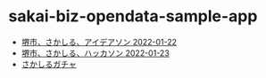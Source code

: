 # sakai-biz-opendata-sample-app

- [堺市、さかしる、アイデアソン 2022-01-22](https://github.com/codeforosaka/sakai-biz-opendata-sample-app/blob/main/20220122-sakai-ideathon.pdf)
- [堺市、さかしる、ハッカソン 2022-01-23](https://github.com/codeforosaka/sakai-biz-opendata-sample-app/blob/main/20220123-sakai-hackathon.pdf)
- [さかしるガチャ](https://codeforosaka.github.io/sakai-biz-opendata-sample-app/)
